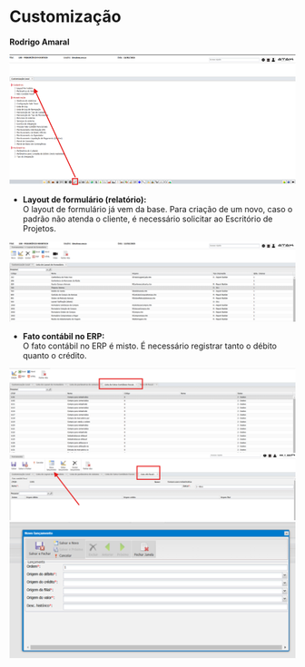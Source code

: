 # Customização  
**Rodrigo Amaral**

![alt text](image.png)

- **Layout de formulário (relatório):**  
  O layout de formulário já vem da base. Para criação de um novo, caso o padrão não atenda o cliente, é necessário solicitar ao Escritório de Projetos.

![alt text](image-1.png)

- **Fato contábil no ERP:**  
  O fato contábil no ERP é misto. É necessário registrar tanto o débito quanto o crédito.

![alt text](image-2.png)  
![alt text](image-3.png)  
![alt text](image-4.png)
